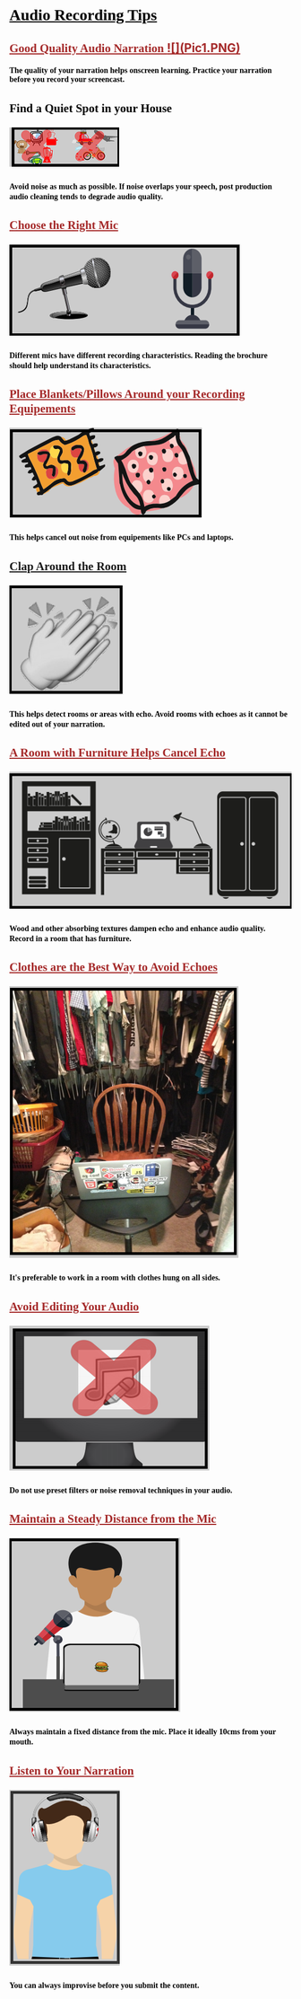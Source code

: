 <h1 style="text-decoration: underline; color:black"><font face="Franklin Gothic Book"> Audio Recording Tips </font>

<h2 style="text-decoration: underline; color:brown"><font face="Franklin Gothic Book">  Good Quality Audio Narration </font>
![](Pic1.PNG)

<h4 style="color:black; font-family:Times New Roman"> <font face="Franklin Gothic Book">  The quality of your narration helps onscreen learning. Practice your narration before you record your screencast. </font>

<h2 style="color:black;"> <font face="Franklin Gothic Book">   Find a Quiet Spot in your House </font>

![](pic2.PNG)
<h4 style="color:black;"> <font face="Franklin Gothic Book">   Avoid noise as much as possible. If noise overlaps your speech, post production audio cleaning tends to degrade audio quality.</font>

<h2 style="text-decoration: underline; color:brown"> <font face="Franklin Gothic Book">  Choose the Right Mic </font>

![](pic3.PNG)

<h4 style="color:black;"> <font face="Franklin Gothic Book">    Different mics have different recording characteristics. Reading the brochure should help understand its characteristics. </font>

<h2 style="text-decoration: underline; color:brown"><font face="Franklin Gothic Book">   Place Blankets/Pillows Around your Recording Equipements </font>

![](pic4.PNG)

<h4 style="color:black;"> <font face="Franklin Gothic Book">  This helps cancel out noise from equipements like PCs and laptops.</font>

<h2 style="text-decoration: underline;"><font face="Franklin Gothic Book">Clap Around the Room </font>

![](pic5.PNG)

<h4 style="color:black;"> <font face="Franklin Gothic Book">    This helps detect rooms or areas with echo. Avoid rooms with echoes as it cannot be edited out of your narration. </font>

<h2 style="text-decoration: underline; color:brown"><font face="Franklin Gothic Book">   A Room with Furniture Helps Cancel Echo </font>

![](pic6.PNG)

<h4 style="color:black;"> <font face="Franklin Gothic Book">  Wood and other absorbing textures dampen echo and enhance audio quality. Record in a room that has furniture.</font>

<h2 style="text-decoration: underline; color:brown"><font face="Franklin Gothic Book">   Clothes are the Best Way to Avoid Echoes </font>

![](pic7.PNG)

<h4 style="color:black;"><font face="Franklin Gothic Book">   It's preferable to work in a room with clothes hung on all sides. </font>

<h2 style="text-decoration: underline; color:brown"><font face="Franklin Gothic Book"> Avoid Editing Your Audio </font>

![](Pic8.PNG)

<h4 style="color:black;"> <font face="Franklin Gothic Book">  Do not use preset filters or noise removal techniques in your audio.</font>

<h2 style="text-decoration: underline; color:brown"><font face="Franklin Gothic Book">   Maintain a Steady Distance from the Mic </font>

![](Pic9.PNG)

<h4 style="color:black;"> <font face="Franklin Gothic Book">Always maintain a fixed distance from the mic. Place it ideally 10cms from your mouth. </font>

<h2 style="text-decoration: underline; color:brown"><font face="Franklin Gothic Book">Listen to Your Narration </font>

![](Pic10.PNG)

<h4 style="color:black;"> <font face="Franklin Gothic Book">  You can always improvise before you submit the content.</font>
